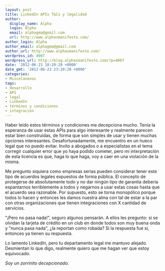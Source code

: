 ```yaml
---
layout: post
title: LinkedIn APIs T&Cs y legalidad
author:
  display_name: Alpha
  login: Alpha
  email: alphagma@gmail.com
  url: http://www.alphasmanifesto.com/
author_login: Alpha
author_email: alphagma@gmail.com
author_url: http://www.alphasmanifesto.com/
wordpress_id: 4007
wordpress_url: http://blog.alphasmanifesto.com/?p=4007
date: '2012-06-23 18:20:28 +0000'
date_gmt: '2012-06-23 23:20:28 +0000'
categories:
- Miscelaneous
tags:
- desarrollo
- API
- legal
- LinkedIn
- términos y condiciones
- integración
---
```


Haber leído estos términos y condiciones me decepciona mucho. Tenía la esperanza de usar estas APIs para algo interesante y realmente parecen estar bien construidas, de forma que son simples de usar y tienen muchas opciones interesantes. Desafortunadamente, me encuentro en un hueco legal que no puedo evitar. Invito a abogados o a especialistas en el tema corregir cualquier error que yo haya podido cometer, pero mi interpretación de esta licencia es que, haga lo que haga, voy a caer en una violación de la misma.

Me pregunto siquiera como empresas serias pueden considerar tener este tipo de acuerdos legales expuestos de forma pública. El concepto de protegerse de absolutamente todo y no dar ningún tipo de garantía debería espantarnos terriblemente a todos y negarnos a usar estas cosas hasta que el acuerdo sea razonable. Por supuesto, esto se torna monopólico porque todos lo hacen y entonces les damos nuestra alma con tal de estar a la par con otras organizaciones que tienen integraciones con X cantidad de servicios.

"¡Pero no pasa nada!", seguro algunos pensarán. A ellos les pregunto: si se olvidan la tarjeta de crédito en un club en donde todos son muy buena onda y "nunca pasa nada",  ¿la reportan como robada? Si la respuesta fue sí, entonces ya tienen su respuesta.

Lo lamento LinkedIn, pero tu departamento legal me mantuvo alejado. Desmientan lo que digo, realmente quiero que me hagan ver que estoy equivocado.

_Soy un zorrinito decepcionado._
